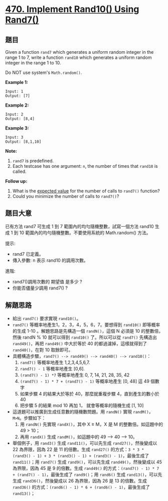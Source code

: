 # [470. Implement Rand10() Using Rand7()](https://leetcode.com/problems/implement-rand10-using-rand7/)


## 題目

Given a function `rand7` which generates a uniform random integer in the range 1 to 7, write a function `rand10` which generates a uniform random integer in the range 1 to 10.

Do NOT use system's `Math.random()`.

**Example 1:**

    Input: 1
    Output: [7]

**Example 2:**

    Input: 2
    Output: [8,4]

**Example 3:**

    Input: 3
    Output: [8,1,10]

**Note:**

1. `rand7` is predefined.
2. Each testcase has one argument: `n`, the number of times that `rand10` is called.

**Follow up:**

1. What is the [expected value](https://en.wikipedia.org/wiki/Expected_value) for the number of calls to `rand7()` function?
2. Could you minimize the number of calls to `rand7()`?


## 題目大意

已有方法 rand7 可生成 1 到 7 範圍內的均勻隨機整數，試寫一個方法 rand10 生成 1 到 10 範圍內的均勻隨機整數。不要使用系統的 Math.random() 方法。


提示:

- rand7 已定義。
- 傳入參數: n 表示 rand10 的調用次數。
 

進階:

- rand7()調用次數的 期望值 是多少 ?
- 你能否儘量少調用 rand7() ?



## 解題思路


- 給出 `rand7()` 要求實現 `rand10()`。
- `rand7()` 等概率地產生1，2，3，4，5，6，7。要想得到 `rand10()` 即等概率的生成 1-10 。解題思路是先構造一個 `randN()`，這個 N 必須是 10 的整數倍，然後 randN % 10 就可以得到 `rand10()` 了。所以可以從 `rand7()` 先構造出 `rand49()`，再把 `rand49()` 中大於等於 40 的都過濾掉，這樣就得到了 `rand40()`，在對 10 取餘即可。
- 具體構造步驟，`rand7() --> rand49() --> rand40() --> rand10()`：
    1. `rand7()` 等概率地產生 1,2,3,4,5,6,7.
    2. `rand7() - 1` 等概率地產生 [0,6].
    3. `(rand7() - 1) *7` 等概率地產生 0, 7, 14, 21, 28, 35, 42
    4. `(rand7() - 1) * 7 + (rand7() - 1)` 等概率地產生 [0, 48] 這 49 個數字
    5. 如果步驟 4 的結果大於等於 40，那麼就重複步驟 4，直到產生的數小於 40
    6. 把步驟 5 的結果 mod 10 再加 1， 就會等概率的隨機生成 [1, 10]
- 這道題可以推廣到生成任意數的隨機數問題。用 `randN()` 實現 `randM()`，`M>N`。步驟如下：
    1. 用 `randN()` 先實現 `randX()`，其中 X ≥ M，X 是 M 的整數倍。如這題中的 49 > 10；
    2. 再用 `randX()` 生成 `randM()`，如這題中的 49 —> 40 —> 10。
- 舉個例子，用 `rand3()` 生成 `rand11()`，可以先生成 `rand27()`，然後變成以 22 為界限，因為 22 是 11 的倍數。生成 `rand27()` 的方式：`3 * 3 * (rand3() - 1) + 3 * (rand3() - 1) + (rand3() - 1)`，最後生成了 `rand11()`；用 `rand7()` 生成 `rand9()`，可以先生成 `rand49()`，然後變成以 45 為界限，因為 45 是 9 的倍數。生成 `rand49()` 的方式：`(rand7() - 1) * 7 + (rand7() - 1)`，最後生成了 `rand9()`；用 `rand6()` 生成 `rand13()`，可以先生成 `rand36()`，然後變成以 26 為界限，因為 26 是 13 的倍數。生成 `rand36()` 的方式：`(rand6() - 1) * 6 + (rand6() - 1)`，最後生成了 `rand13()`；

